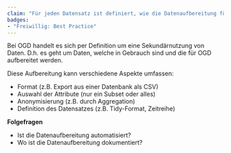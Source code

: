 ```yaml
---
claim: "Für jeden Datensatz ist definiert, wie die Datenaufbereitung für OGD zu erfolgen hat."
badges:
- "Freiwillig: Best Practice"
---
```


Bei OGD handelt es sich per Definition um eine Sekundärnutzung von Daten. D.h. es geht um Daten, welche in Gebrauch sind und die für OGD aufbereitet werden.

Diese Aufbereitung kann verschiedene Aspekte umfassen:

* Format (z.B. Export aus einer Datenbank als CSV)
* Auswahl der Attribute (nur ein Subset oder alles)
* Anonymisierung (z.B. durch Aggregation)
* Definition des Datensatzes (z.B. Tidy-Format, Zeitreihe)

**Folgefragen**

* Ist die Datenaufbereitung automatisiert?
* Wo ist die Datenaufbereitung dokumentiert?
